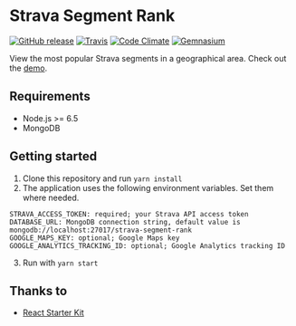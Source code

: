 # Strava Segment Rank

[![GitHub release](https://img.shields.io/github/release/remcorakers/strava-segment-rank.svg?style=flat-square)](https://github.com/remcorakers/strava-segment-rank/tags)
[![Travis](https://img.shields.io/travis/remcorakers/strava-segment-rank/master.svg?style=flat-square)](https://travis-ci.org/remcorakers/strava-segment-rank)
[![Code Climate](https://img.shields.io/codeclimate/github/remcorakers/strava-segment-rank.svg?style=flat-square)](https://codeclimate.com/github/remcorakers/strava-segment-rank)
[![Gemnasium](https://img.shields.io/gemnasium/remcorakers/strava-segment-rank.svg?style=flat-square)](https://gemnasium.com/remcorakers/strava-segment-rank)

View the most popular Strava segments in a geographical area. Check out the [demo](https://strava-segment-rank.azurewebsites.net/).

## Requirements

- Node.js >= 6.5
- MongoDB

## Getting started

1. Clone this repository and run `yarn install`
2. The application uses the following environment variables. Set them where needed.
```
STRAVA_ACCESS_TOKEN: required; your Strava API access token
DATABASE_URL: MongoDB connection string, default value is mongodb://localhost:27017/strava-segment-rank
GOOGLE_MAPS_KEY: optional; Google Maps key
GOOGLE_ANALYTICS_TRACKING_ID: optional; Google Analytics tracking ID
```
3. Run with `yarn start`

## Thanks to

- [React Starter Kit](https://github.com/kriasoft/react-starter-kit)
